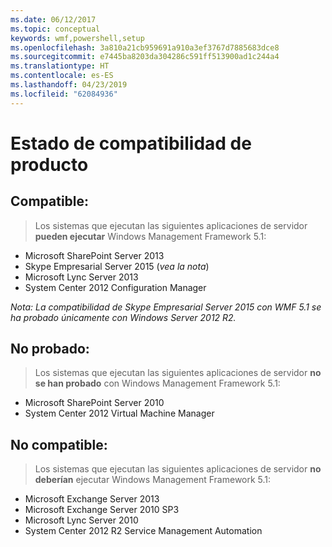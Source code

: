 ```yaml
---
ms.date: 06/12/2017
ms.topic: conceptual
keywords: wmf,powershell,setup
ms.openlocfilehash: 3a810a21cb959691a910a3ef3767d7885683dce8
ms.sourcegitcommit: e7445ba8203da304286c591ff513900ad1c244a4
ms.translationtype: HT
ms.contentlocale: es-ES
ms.lasthandoff: 04/23/2019
ms.locfileid: "62084936"
---
```

# <a name="product-compatibility-status"></a>Estado de compatibilidad de producto

## <a name="compatible"></a>Compatible:
> Los sistemas que ejecutan las siguientes aplicaciones de servidor **pueden ejecutar** Windows Management Framework 5.1:

- Microsoft SharePoint Server 2013
- Skype Empresarial Server 2015 (_vea la nota_)
- Microsoft Lync Server 2013
- System Center 2012 Configuration Manager

_Nota: La compatibilidad de Skype Empresarial Server 2015 con WMF 5.1 se ha probado únicamente con Windows Server 2012 R2._

## <a name="not-tested"></a>No probado:
> Los sistemas que ejecutan las siguientes aplicaciones de servidor **no se han probado** con Windows Management Framework 5.1:

- Microsoft SharePoint Server 2010
- System Center 2012 Virtual Machine Manager

## <a name="incompatible"></a>No compatible:
> Los sistemas que ejecutan las siguientes aplicaciones de servidor **no deberían** ejecutar Windows Management Framework 5.1:

- Microsoft Exchange Server 2013
- Microsoft Exchange Server 2010 SP3
- Microsoft Lync Server 2010
- System Center 2012 R2 Service Management Automation
